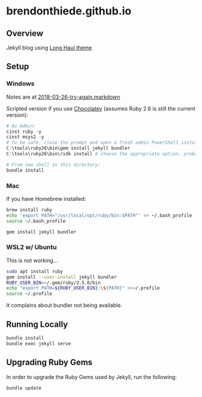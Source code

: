 # brendonthiede.github.io

## Overview

Jekyll blog using [Long Haul theme](http://github.com/brianmaierjr/long-haul)

## Setup

### Windows

Notes are at [2018-03-26-try-again.markdown](https://brendonthiede.github.io/devops/2018/03/27/try-again.html)

Scripted version if you use [Chocolatey](https://chocolatey.org/) (assumes Ruby 2.6 is still the current version):

```powershell
# As Admin:
cinst ruby -y
cinst msys2 -y
# To be safe, close the prompt and open a fresh admin PowerShell instalce to continue
C:\tools\ruby26\bin\gem install jekyll bundler
C:\tools\ruby26\bin\ridk install # choose the appropriate option, probably 3
```

```powershell
# From new shell in this directory:
bundle install
```

### Mac

If you have Homebrew installed:

```bash
brew install ruby
echo 'export PATH="/usr/local/opt/ruby/bin:$PATH"' >> ~/.bash_profile
source ~/.bash_profile

gem install jekyll bundler
```

### WSL2 w/ Ubuntu

This is not working...

```bash
sudo apt install ruby
gem install --user-install jekyll bundler
RUBY_USER_BIN=~/.gem/ruby/2.5.0/bin
echo "export PATH=${RUBY_USER_BIN}:\${PATH}" >>~/.profile
source ~/.profile
```

It complains about bundler not being available.

## Running Locally

```powershell
bundle install
bundle exec jekyll serve
```

## Upgrading Ruby Gems

In order to upgrade the Ruby Gems used by Jekyll, run the following:

```powershell
bundle update
```